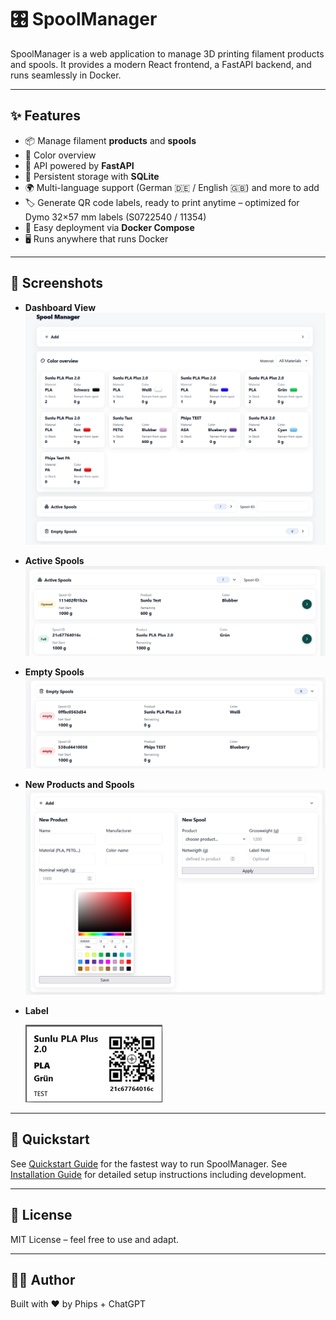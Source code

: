 # 🎛️ SpoolManager

SpoolManager is a web application to manage 3D printing filament products and spools.
It provides a modern React frontend, a FastAPI backend, and runs seamlessly in Docker.

---

## ✨ Features

* 📦 Manage filament **products** and **spools**
* 🎨 Color overview
* 🔄 API powered by **FastAPI**
* 💾 Persistent storage with **SQLite**
* 🌍 Multi-language support (German 🇩🇪 / English 🇬🇧) and more to add
* 🏷️ Generate QR code labels, ready to print anytime – optimized for Dymo 32×57 mm labels (S0722540 / 11354)
* 🐳 Easy deployment via **Docker Compose**
* 🖥️ Runs anywhere that runs Docker


---

## 📸 Screenshots

* **Dashboard View**
  ![Dashboard Screenshot](./docs/screenshots/dashboard.png)

* **Active Spools**
  ![Active Spools Screenshot](./docs/screenshots/active-spools.png)

* **Empty Spools**
  ![Empty Spools Screenshot](./docs/screenshots/empty-spools.png)

* **New Products and Spools**
  ![New Product Screenshot](./docs/screenshots/new-stuff.png)

* **Label**

  ![Label Screenshot](./docs/screenshots/label.png)

---

## 🚀 Quickstart

See [Quickstart Guide](./docs/QUICKSTART.md) for the fastest way to run SpoolManager.
See [Installation Guide](./docs/INSTALLATION.md) for detailed setup instructions including development.

---

## 📜 License

MIT License – feel free to use and adapt.

---

## 👨‍💻 Author

Built with ❤️ by Phips + ChatGPT
